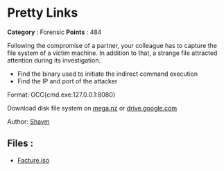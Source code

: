 # Pretty Links

**Category** : Forensic
**Points** : 484

Following the compromise of a partner, your colleague has to capture the file system of a victim machine. 
In addition to that, a strange file attracted attention during its investigation.

- Find the binary used to initiate the indirect command execution 
- Find the IP and port of the attacker

Format: GCC{cmd.exe:127.0.0.1:8080}

Download disk file system on [mega.nz](https://mega.nz/file/wLVTHYzB#7Z3VMEUT1LEfIiMacMyciHu2CsNrKzIwaRIot-f15zg) or [drive.google.com](https://drive.google.com/file/d/1_mOD_243i84Hdvah2NZ66TmK3TVLNxkV/view?usp=drive_link)

Author: [Shaym](https://twitter.com/0xfockoff)

## Files : 
 - [Facture.iso](./Facture.iso)



